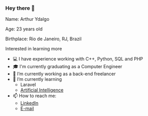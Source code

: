 ### Hey there 👋

Name: Arthur Ydalgo

Age: 23 years old

Birthplace: Rio de Janeiro, RJ, Brazil

Interested in learning more

- 💻 I have experience working with C++, Python, SQL and PHP 
- 🎓 I'm currently graduating as a Computer Engineer
- 🔭 I’m currently working as a back-end freelancer
- 🌱 I’m currently learning
  - Laravel
  - [Artificial Intelligence](https://youtu.be/skXSvQRiJBo)
- 📫 How to reach me:
  - [LinkedIn](https://www.linkedin.com/in/arthur-y/)
  - [E-mail](mailto:arthur.aymc@gmail.com)

